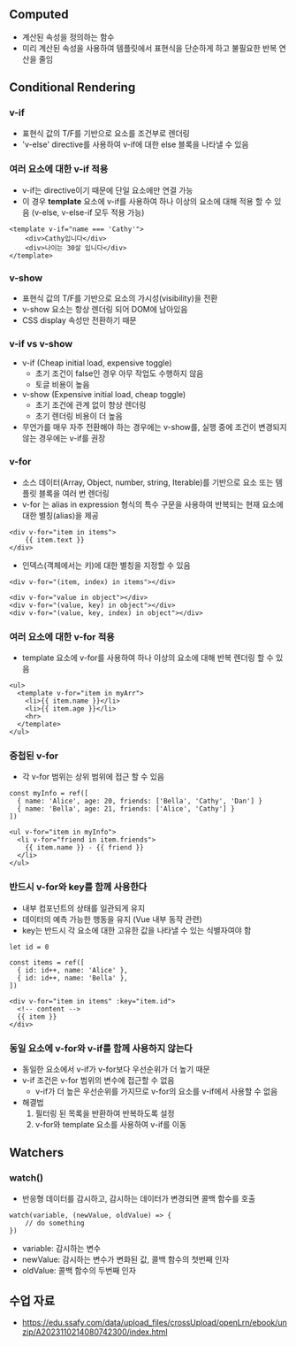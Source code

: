 ## Computed
- 계산된 속성을 정의하는 함수
- 미리 계산된 속성을 사용하여 템플릿에서 표현식을 단순하게 하고 불필요한 반복 연산을 줄임



## Conditional Rendering

### v-if
- 표현식 값의 T/F를 기반으로 요소를 조건부로 렌더링
- 'v-else' directive를 사용하여 v-if에 대한 else 블록을 나타낼 수 있음

### 여러 요소에 대한 v-if 적용
- v-if는 directive이기 때문에 단일 요소에만 연결 가능
- 이 경우 **template** 요소에 v-if를 사용하여 하나 이상의 요소에 대해 적용 할 수 있음 (v-else, v-else-if 모두 적용 가능)
```
<template v-if="name === 'Cathy'">
    <div>Cathy입니다</div>
    <div>나이는 30살 입니다</div>
</template>
```


### v-show
- 표현식 값의 T/F를 기반으로 요소의 가시성(visibility)을 전환
- v-show 요소는 항상 렌더링 되어 DOM에 남아있음
- CSS display 속성만 전환하기 때문

### v-if vs v-show
- v-if (Cheap initial load, expensive toggle)
    - 초기 조건이 false인 경우 아무 작업도 수행하지 않음
    - 토글 비용이 높음
- v-show (Expensive initial load, cheap toggle)
    - 초기 조건에 관계 없이 항상 렌더링
    - 초기 렌더링 비용이 더 높음
- 무언가를 매우 자주 전환해야 하는 경우에는 v-show를, 실행 중에 조건이 변경되지 않는 경우에는 v-if를 권장


### v-for
- 소스 데이터(Array, Object, number, string, Iterable)를 기반으로 요소 또는 템플릿 블록을 여러 번 렌더링
- v-for 는 alias in expression 형식의 특수 구문을 사용하여 반복되는 현재 요소에 대한 별칭(alias)을 제공
```
<div v-for="item in items">
    {{ item.text }}
</div>
```
- 인덱스(객체에서는 키)에 대한 별칭을 지정할 수 있음
```
<div v-for="(item, index) in items"></div>

<div v-for="value in object"></div>
<div v-for="(value, key) in object"></div>
<div v-for="(value, key, index) in object"></div>
```

### 여러 요소에 대한 v-for 적용
- template 요소에 v-for를 사용하여 하나 이상의 요소에 대해 반복 렌더링 할 수 있음
```
<ul>
  <template v-for="item in myArr">
    <li>{{ item.name }}</li>
    <li>{{ item.age }}</li>
    <hr>
  </template>
</ul>
```

### 중첩된 v-for
- 각 v-for 범위는 상위 범위에 접근 할 수 있음
```
const myInfo = ref([
  { name: 'Alice', age: 20, friends: ['Bella', 'Cathy', 'Dan'] }
  { name: 'Bella', age: 21, friends: ['Alice', 'Cathy'] }
])
```
```
<ul v-for="item in myInfo">
  <li v-for="friend in item.friends">
    {{ item.name }} - {{ friend }}
  </li>
</ul>
```


### 반드시 v-for와 key를 함께 사용한다
- 내부 컴포넌트의 상태를 일관되게 유지
- 데이터의 예측 가능한 행동을 유지 (Vue 내부 동작 관련)
- key는 반드시 각 요소에 대한 고유한 값을 나타낼 수 있는 식별자여야 함
```
let id = 0

const items = ref([
  { id: id++, name: 'Alice' },
  { id: id++, name: 'Bella' },
])

<div v-for="item in items" :key="item.id">
  <!-- content -->
  {{ item }}
</div>
```

### 동일 요소에 v-for와 v-if를 함께 사용하지 않는다
- 동일한 요소에서 v-if가 v-for보다 우선순위가 더 높기 때문
- v-if 조건은 v-for 범위의 변수에 접근할 수 없음
    - v-if가 더 높은 우선순위를 가지므로 v-for의 요소를 v-if에서 사용할 수 없음
- 해결법
    1. 필터링 된 목록을 반환하여 반복하도록 설정
    2. v-for와 template 요소를 사용하여 v-if를 이동


## Watchers

### watch()
- 반응형 데이터를 감시하고, 감시하는 데이터가 변경되면 콜백 함수를 호출
```
watch(variable, (newValue, oldValue) => {
    // do something
})
```
- variable: 감시하는 변수
- newValue: 감시하는 변수가 변화된 값, 콜백 함수의 첫번째 인자
- oldValue: 콜백 함수의 두번째 인자










 ## 수업 자료
 - https://edu.ssafy.com/data/upload_files/crossUpload/openLrn/ebook/unzip/A2023110214080742300/index.html
